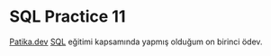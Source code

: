 # SQL Practice 11
[Patika.dev](https://www.patika.dev) [SQL](https://app.patika.dev/courses/sql) eğitimi kapsamında yapmış olduğum on birinci ödev.
